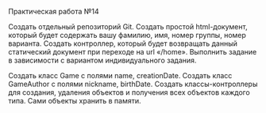 Практическая работа №14

Создать отдельный репозиторий Git. Создать простой html-документ,
который будет содержать вашу фамилию, имя, номер группы, номер варианта.
Создать контроллер, который будет возвращать данный статический
документ при переходе на url «/home». Выполнить задание в зависимости с
вариантом индивидуального задания.

Создать класс Game с полями name, creationDate. Создать класс
GameAuthor с полями nickname, birthDate. Создать классы-контроллеры для
создания, удаления объектов и получения всех объектов каждого типа. Сами
объекты хранить в памяти.